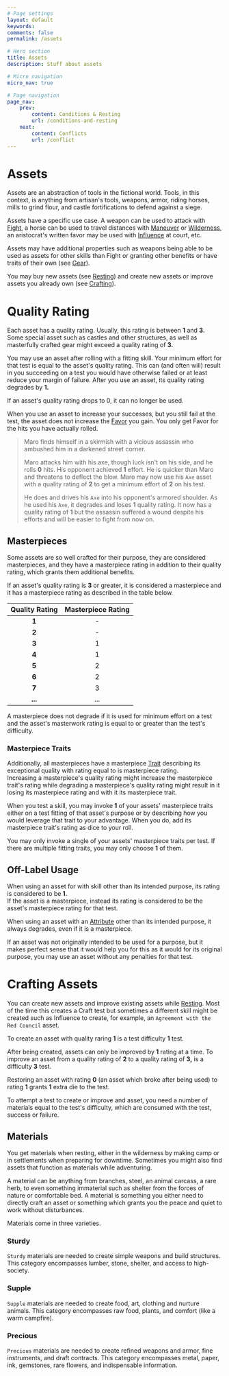 ```yaml
---
# Page settings
layout: default
keywords:
comments: false
permalink: /assets

# Hero section
title: Assets
description: Stuff about assets

# Micro navigation
micro_nav: true

# Page navigation
page_nav:
    prev:
        content: Conditions & Resting
        url: /conditions-and-resting
    next:
        content: Conflicts
        url: /conflict
---
```


# Assets

Assets are an abstraction of tools in the fictional world. Tools, in this context, is anything from artisan's tools, weapons, armor, riding horses, mills to grind flour, and castle fortifications to defend against a siege.

Assets have a specific use case. A weapon can be used to attack with [Fight](/skill-list#fight), a horse can be used to travel distances with [Maneuver](/skill-list#maneuver) or [Wilderness](/skill-list#wilderness), an aristocrat's written favor may be used with [Influence](/skill-list#influence) at court, etc.

Assets may have additional properties such as weapons being able to be used as assets for other skills than Fight or granting other benefits or have traits of their own (see [Gear](/gear)).

You may buy new assets (see [Resting](conditions-and-resting#crafting)) and create new assets or improve assets you already own (see [Crafting](/#crafting)).


# Quality Rating

Each asset has a quality rating. Usually, this rating is between **1** and **3.** Some special asset such as castles and other structures, as well as masterfully crafted gear might exceed a quality rating of **3.**

You may use an asset after rolling with a fitting skill. Your minimum effort for that test is equal to the asset's quality rating. This can (and often will) result in you succeeding on a test you would have otherwise failed or at least reduce your margin of failure. After you use an asset, its quality rating degrades by **1.**

If an asset's quality rating drops to 0, it can no longer be used.

When you use an asset to increase your successes, but you still fail at the test, the asset does not increase the [Favor](character#favor) you gain. You only get Favor for the hits you have actually rolled.

> Maro finds himself in a skirmish with a vicious assassin who ambushed him in a darkened street corner.
> 
> Maro attacks him with his axe, though luck isn't on his side, and he rolls **0** hits. His opponent achieved **1** effort. He is quicker than Maro and threatens to deflect the blow. Maro may now use his `Axe` asset with a quality rating of **2** to get a minimum effort of **2** on his test.
> 
> He does and drives his `Axe` into his opponent's armored shoulder. As he used his `Axe`, it degrades and loses **1** quality rating. It now has a quality rating of **1** but the assassin suffered a wound despite his efforts and will be easier to fight from now on.


## Masterpieces

Some assets are so well crafted for their purpose, they are considered masterpieces, and they have a masterpiece rating in addition to their quality rating, which grants them additional benefits.

If an asset's quality rating is **3** or greater, it is considered a masterpiece and it has a masterpiece rating as described in the table below.

| Quality Rating | Masterpiece Rating |
|:--------------:|:------------------:|
|     **1**      |         -          |
|     **2**      |         -          |
|     **3**      |         1          |
|     **4**      |         1          |
|     **5**      |         2          |
|     **6**      |         2          |
|     **7**      |         3          |
|    **...**     |        ...         |

A masterpiece does not degrade if it is used for minimum effort on a test and the asset's masterwork rating is equal to or greater than the test's difficulty.

### Masterpiece Traits

Additionally, all masterpieces have a masterpiece [Trait](character#traits) describing its exceptional quality with rating equal to is masterpiece rating.  
Increasing a masterpiece's quality rating might increase the masterpiece trait's rating while degrading a masterpiece's quality rating might result in it losing its masterpiece rating and with it its masterpiece trait.

When you test a skill, you may invoke **1** of your assets' masterpiece traits either on a test fitting of that asset's purpose or by describing how you would leverage that trait to your advantage. When you do, add its masterpiece trait's rating as dice to your roll.

You may only invoke a single of your assets' masterpiece traits per test. If there are multiple fitting traits, you may only choose **1** of them.


## Off-Label Usage

When using an asset for with skill other than its intended purpose, its rating is considered to be **1.**  
If the asset is a masterpiece, instead its rating is considered to be the asset's masterpiece rating for that test.

When using an asset with an [Attribute](character#attributes) other than its intended purpose, it always degrades, even if it is a masterpiece.

If an asset was not originally intended to be used for a purpose, but it makes perfect sense that it would help you for this as it would for its original purpose, you may use an asset without any penalties for that test.



# Crafting Assets

You can create new assets and improve existing assets while [Resting](conditions-and-resting#crafting). Most of the time this creates a Craft test but sometimes a different skill might be created such as Influence to create, for example, an `Agreement with the Red Council` asset.

To create an asset with quality raring **1** is a test difficulty **1** test.

After being created, assets can only be improved by **1** rating at a time. To improve an asset from a quality rating of **2** to a quality rating of **3,** is a difficulty **3** test.

Restoring an asset with rating **0** (an asset which broke after being used) to rating **1** grants **1** extra die to the test.

To attempt a test to create or improve and asset, you need a number of materials equal to the test's difficulty, which are consumed with the test, success or failure.

## Materials

You get materials when resting, either in the wilderness by making camp or in settlements when preparing for downtime. Sometimes you might also find assets that function as materials while adventuring.

A material can be anything from branches, steel, an animal carcass, a rare herb, to even something immaterial such as shelter from the forces of nature or comfortable bed. A material is something you either need to directly craft an asset or something which grants you the peace and quiet to work without disturbances. 

Materials come in three varieties.

### Sturdy

`Sturdy` materials are needed to create simple weapons and build structures. This category encompasses lumber, stone, shelter, and access to high-society.

### Supple

`Supple` materials are needed to create food, art, clothing and nurture animals. This category encompasses raw food, plants, and comfort (like a warm campfire).

### Precious

`Precious` materials are needed to create refined weapons and armor, fine instruments, and draft contracts. This category encompasses metal, paper, ink, gemstones, rare flowers, and indispensable information.
